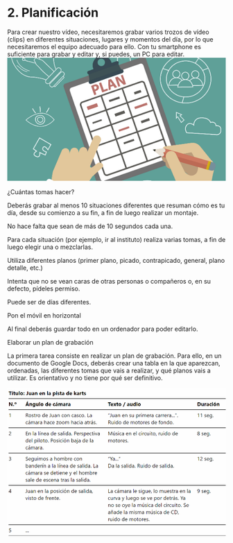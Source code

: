 # 2. Planificación

Para crear nuestro vídeo, necesitaremos grabar varios trozos de vídeo (clips) en diferentes situaciones, lugares y momentos del día, por lo que necesitaremos el equipo adecuado para ello. Con tu smartphone es suficiente para grabar y editar y, si puedes, un PC para editar.![imagen](media/image3.png)

¿Cuántas   tomas hacer?

Deberás grabar al menos 10 situaciones diferentes que resuman cómo es tu día, desde su comienzo a su fin, a fin de luego realizar un montaje.

No hace falta que sean de más de 10 segundos cada una.

Para cada situación (por ejemplo, ir al instituto) realiza varias tomas, a fin de luego elegir una o mezclarlas.

Utiliza diferentes planos (primer plano, picado, contrapicado, general, plano detalle, etc.)

Intenta que no se vean caras de otras personas o compañeros o, en su defecto, pídeles permiso.

Puede ser de días diferentes.

Pon el móvil en horizontal

Al final deberás guardar todo en un ordenador para poder editarlo.

Elaborar un plan de grabación

La primera tarea consiste en realizar un plan de grabación. Para ello, en un documento de Google Docs, deberás crear una tabla en la que aparezcan, ordenadas, las diferentes tomas que vais a realizar, y qué planos vais a utilizar. Es orientativo y no tiene por qué ser definitivo.

![imagen](media/image4.png)
